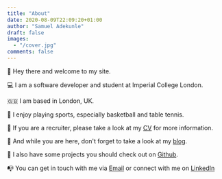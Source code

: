 ```yaml
---
title: "About"
date: 2020-08-09T22:09:20+01:00
author: "Samuel Adekunle"
draft: false
images:
  - "/cover.jpg"
comments: false
---
```


:wave: Hey there and welcome to my site.

:computer: I am a software developer and student at Imperial College London. 

:uk: I am based in London, UK.

:basketball: I enjoy playing sports, especially basketball and table tennis.

:memo: If you are a recruiter, please take a look at my [CV](/cv.pdf) for more information. 

:newspaper: And while you are here, don't forget to take a look at my [blog](/posts).

:wrench: I also have some projects you should check out on [Github](https://github.com/SamtheSaint/).

:mailbox_with_no_mail: You can get in touch with me via [Email](mailto://me@samuel-adekunle.software) or connect with me on [LinkedIn](https://www.linkedin.com/in/samuel-adekunle/)
